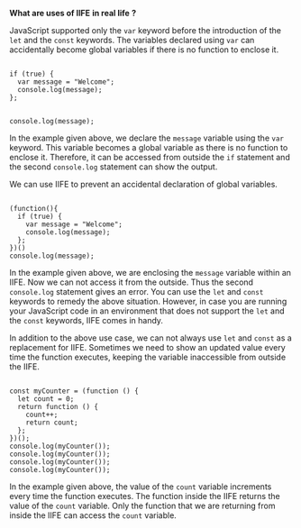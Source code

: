**What are uses of IIFE**
**in real life**
**?**

JavaScript supported only
the `var` keyword
before the introduction of
the `let`
and
the `const` keywords.
The variables declared using `var`
can accidentally become global variables
if there is no function to enclose it. 

<Editor lang="javascript">
<code>
if (true) {
  var message = "Welcome";
  console.log(message);
};

console.log(message);
</code>
</Editor>

In the example given above,
we declare the `message` variable
using the `var` keyword.
This variable
becomes a global variable
as there is no
function to enclose it.
Therefore, it can be accessed from
outside the `if` statement
and
the second `console.log` statement
can show the output.

We can use IIFE to prevent
an accidental declaration of global variables.

<Editor lang="javascript">
<code>
(function(){
  if (true) {
    var message = "Welcome";
    console.log(message);
  };
})()
console.log(message);
</code>
</Editor>

In the example given above,
we are enclosing the `message` variable
within an IIFE.
Now we can not access it from
the outside.
Thus the second `console.log`
statement gives an error.
You can use the `let` and `const` keywords
to remedy the above situation.
However, in case you are running
your JavaScript code in
an environment that does not
support the `let` and the `const` keywords,
IIFE comes in handy.

In addition to the above use case,
we can not always use `let`
and
`const`
as a replacement for IIFE.
Sometimes we need to show
an updated value every time
the function executes,
keeping the variable inaccessible
from outside the IIFE.

<Editor lang="javascript">
<code>
const myCounter = (function () {
  let count = 0;
  return function () {
    count++;
    return count;
  };
})();
console.log(myCounter());
console.log(myCounter());
console.log(myCounter());
console.log(myCounter());
</code>
</Editor>

In the example given above,
the value of the `count` variable
increments every time the function executes.
The function inside the IIFE
returns the value of the `count` variable.
Only the function that we are returning
from inside the IIFE can access the `count` variable.

